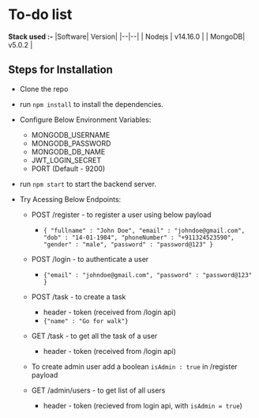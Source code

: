 # **To-do list**

**Stack used :-**
|Software|  Version|
|--|--|
| Nodejs | v14.16.0 |
| MongoDB| v5.0.2 |

## Steps for Installation

 - Clone the repo
 - run `npm install` to install the dependencies.
 - Configure Below Environment Variables:
	 - MONGODB_USERNAME
	 - MONGODB_PASSWORD
	 - MONGODB_DB_NAME
	 - JWT_LOGIN_SECRET
	 - PORT (Default - 9200)
 - run `npm start` to start the backend server.
 
 - Try Acessing Below Endpoints:
	 - POST /register - to register a user using below payload
		 - `{
		 "fullname" : "John Doe",
		 "email" : "johndoe@gmail.com",
		 "dob" : "14-01-1984",
		 "phoneNumber" : "+911324523590",
		 "gender" : "male",
		 "password" : "password@123"
		 }`
		 
	 - POST /login - to authenticate a user
		 - `{"email" : "johndoe@gmail.com",
		 "password" : "password@123"
		 }`
		 
	 - POST /task - to create a task
		 - header - token (received from /login api)
		 - `{"name" : "Go for walk"}`
	 - GET /task - to get all the task of a user
		 - header - token (received from /login api)
	 - To create admin user add a boolean `isAdmin : true` in /register payload
	 - GET /admin/users - to get list of all users
		 - header - token (recieved from login api, with `isAdmin = true`)
	
